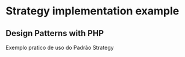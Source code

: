 # Strategy implementation example

## Design Patterns with PHP

Exemplo pratico de uso do Padrão Strategy

